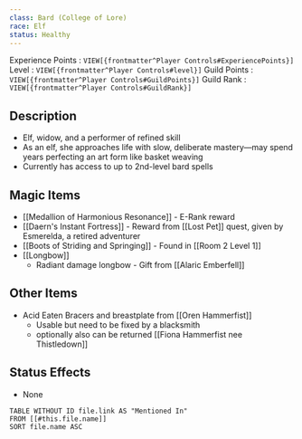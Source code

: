 ```yaml
---
class: Bard (College of Lore)
race: Elf
status: Healthy
---
```

Experience Points : `VIEW[{frontmatter^Player Controls#ExperiencePoints}]`
Level : `VIEW[{frontmatter^Player Controls#level}]`
Guild Points : `VIEW[{frontmatter^Player Controls#GuildPoints}]`
Guild Rank : `VIEW[{frontmatter^Player Controls#GuildRank}]`
## Description
- Elf, widow, and a performer of refined skill
- As an elf, she approaches life with slow, deliberate mastery—may spend years perfecting an art form like basket weaving
- Currently has access to up to 2nd-level bard spells

## Magic Items
- [[Medallion of Harmonious Resonance]] - E-Rank reward
- [[Daern's Instant Fortress]] - Reward from [[Lost Pet]] quest, given by Esmerelda, a retired adventurer  
- [[Boots of Striding and Springing]] -  Found in [[Room 2 Level 1]]
- [[Longbow]]
	- Radiant damage longbow - Gift from [[Alaric Emberfell]]

## Other Items
- Acid Eaten Bracers and breastplate from [[Oren Hammerfist]] 
	- Usable but need to be fixed by a blacksmith
	- optionally also can be returned [[Fiona Hammerfist nee Thistledown]]

## Status Effects
- None



```dataview
TABLE WITHOUT ID file.link AS "Mentioned In"
FROM [[#this.file.name]]
SORT file.name ASC
```
